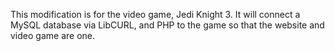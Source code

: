 This modification is for the video game, Jedi Knight 3. It will connect a MySQL database via LibCURL, and PHP to the game so that the website and video game are one.